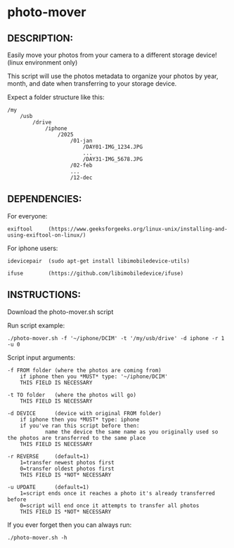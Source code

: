 # photo-mover

DESCRIPTION:
---------------------------------------------------------------------------------------------------------------------------------------------------------------------
Easily move your photos from your camera to a different storage device! (linux environment only)

This script will use the photos metadata to organize your photos by year, month, and date when transferring to your storage device.

Expect a folder structure like this:

    /my
        /usb
            /drive
                /iphone
                    /2025
                        /01-jan
                            /DAY01-IMG_1234.JPG
                            ...
                            /DAY31-IMG_5678.JPG
                        /02-feb
                        ... 
                        /12-dec 
            

DEPENDENCIES:
---------------------------------------------------------------------------------------------------------------------------------------------------------------------
  For everyone: 
  
    exiftool     (https://www.geeksforgeeks.org/linux-unix/installing-and-using-exiftool-on-linux/)


  For iphone users:
  
    idevicepair  (sudo apt-get install libimobiledevice-utils)
    
    ifuse        (https://github.com/libimobiledevice/ifuse)
    

INSTRUCTIONS:
---------------------------------------------------------------------------------------------------------------------------------------------------------------------
Download the photo-mover.sh script


Run script example: 
    
    ./photo-mover.sh -f '~/iphone/DCIM' -t '/my/usb/drive' -d iphone -r 1 -u 0


Script input arguments: 

    -f FROM folder (where the photos are coming from) 
        if iphone then you *MUST* type: '~/iphone/DCIM' 
        THIS FIELD IS NECESSARY 
      
    -t TO folder   (where the photos will go) 
        THIS FIELD IS NECESSARY 
      
    -d DEVICE      (device with original FROM folder) 
        if iphone then you *MUST* type: iphone
        if you've ran this script before then:
                name the device the same name as you originally used so the photos are transferred to the same place
        THIS FIELD IS NECESSARY 
      
    -r REVERSE     (default=1) 
        1=transfer newest photos first 
        0=transfer oldest photos first 
        THIS FIELD IS *NOT* NECESSARY 
      
    -u UPDATE      (default=1) 
        1=script ends once it reaches a photo it's already transferred before
        0=script will end once it attempts to transfer all photos
        THIS FIELD IS *NOT* NECESSARY
      

If you ever forget then you can always run:

    ./photo-mover.sh -h 
